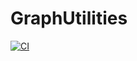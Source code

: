 # GraphUtilities

[![CI](https://github.com/RydbergBoston/GraphUtilities.jl/actions/workflows/ci.yml/badge.svg)](https://github.com/RydbergBoston/GraphUtilities.jl/actions/workflows/ci.yml)

